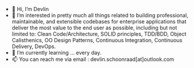 - 👋 Hi, I’m Devlin 
- 👀 I’m interested in pretty much all things related to building professional, maintainable, and extensible codebases for enterprise applications that deliver the most value to the end user as possible, including but not limited to: Clean Code/Architecture, SOLID principles, TDD/BDD, Object Calisthenics, OO Design Patterns, Continuous Integration, Continuous Delivery, DevOps.
- 🌱 I’m currently learning ... every day.
- 📫 You can reach me via email : devlin.schoonraad[at]outlook.com

<!---
clean-advice/clean-advice is a ✨ special ✨ repository because its `README.md` (this file) appears on your GitHub profile.
You can click the Preview link to take a look at your changes.
--->
